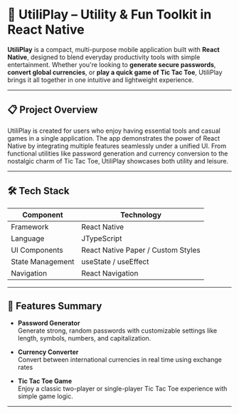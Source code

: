 # 🔧 UtiliPlay – Utility & Fun Toolkit in React Native

**UtiliPlay** is a compact, multi-purpose mobile application built with **React Native**, designed to blend everyday productivity tools with simple entertainment. Whether you're looking to **generate secure passwords**, **convert global currencies**, or **play a quick game of Tic Tac Toe**, UtiliPlay brings it all together in one intuitive and lightweight experience.

---

## 📋 Project Overview

UtiliPlay is created for users who enjoy having essential tools and casual games in a single application. The app demonstrates the power of React Native by integrating multiple features seamlessly under a unified UI. From functional utilities like password generation and  currency conversion to the nostalgic charm of Tic Tac Toe, UtiliPlay showcases both utility and leisure.

---

## 🛠 Tech Stack

| Component         | Technology              |
|------------------|--------------------------|
| Framework         | React Native             |
| Language          | JTypeScript  |
| UI Components     | React Native Paper / Custom Styles |
| State Management  | useState / useEffect     |
| Navigation        | React Navigation         |

---

## 🧱 Features Summary

- **Password Generator**  
  Generate strong, random passwords with customizable settings like length, symbols, numbers, and capitalization.

- **Currency Converter**  
  Convert between international currencies in real time using exchange rates 

- **Tic Tac Toe Game**  
  Enjoy a classic two-player or single-player Tic Tac Toe experience with simple game logic.

---
